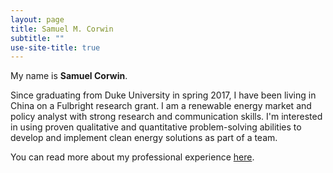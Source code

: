 ```yaml
---
layout: page
title: Samuel M. Corwin
subtitle: ""
use-site-title: true
---
```


My name is **Samuel Corwin**.

Since graduating from Duke University in spring 2017, I have been living in China on a Fulbright research grant. 
I am a renewable energy market and policy analyst with strong research and communication skills. I'm interested in using proven qualitative and quantitative problem-solving abilities to develop and implement clean energy solutions as part of a team.

You can read more about my professional experience [here](https://smcorwin.github.io/profex/).
